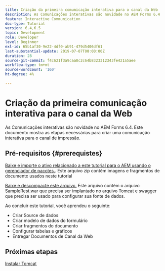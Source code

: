 ```yaml
---
title: Criação da primeira comunicação interativa para o canal da Web
description: As Comunicações interativas são novidade no AEM Forms 6.4. Este documento o guiará pelas etapas necessárias para criar uma comunicação interativa para o canal da Web.
feature: Interactive Communication
doc-type: Tutorial
version: 6.4,6.5
topic: Development
role: Developer
level: Beginner
exl-id: 65b1af30-9e22-4df0-ab91-479d5406df61
last-substantial-update: 2019-07-07T00:00:00Z
duration: 28
source-git-commit: f4c621f3a9caa8c2c64b8323312343fe421a5aee
workflow-type: tm+mt
source-wordcount: '160'
ht-degree: 4%

---
```


# Criação da primeira comunicação interativa para o canal da Web

As Comunicações interativas são novidade no AEM Forms 6.4. Este documento mostra as etapas necessárias para criar uma comunicação interativa para o canal de impressão.

## Pré-requisitos {#prerequistes}

[Baixe e importe o ativo relacionado a este tutorial para o AEM usando o gerenciador de pacotes.](assets/gettingstartedassets.zip). Este arquivo zip contém imagens e fragmentos de documento usados neste tutorial

[Baixe e descompacte este arquivo.](assets/warfileandswaggerfile.zip) Este arquivo contém o arquivo SampleRest.war que precisa ser implantado no arquivo Tomcat e swagger que precisa ser usado para configurar sua fonte de dados.

Ao concluir este tutorial, você aprendeu o seguinte:

* Criar Source de dados
* Criar modelo de dados do formulário
* Criar fragmentos do documento
* Configurar tabelas e gráficos
* Entregar Documentos de Canal da Web

## Próximas etapas

[Instalar Tomcat](./partone.md)
